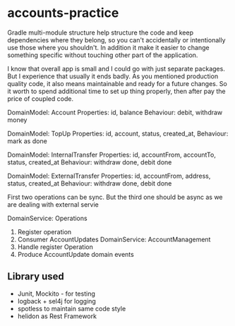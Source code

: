 # accounts-practice

Gradle multi-module structure help structure the code and keep dependencies where they belong,
so you can't accidentally or intentionally use those where you shouldn't.
In addition it make it easier to change something specific without touching other part of the application.

I know that overall app is small and I could go with just separate packages.
But I experience that usually it ends badly.
As you mentioned production quality code, it also means maintainable and ready for a future changes.
So it worth to spend additional time to set up thing properly, then after pay the price of coupled code.

DomainModel: Account
Properties: id, balance
Behaviour: debit, withdraw money

DomainModel: TopUp
Properties: id, account, status, created_at,
Behaviour: mark as done

DomainModel: InternalTransfer
Properties: id, accountFrom, accountTo, status, created_at
Behaviour: withdraw done, debit done

DomainModel: ExternalTransfer
Properties: id, accountFrom, address, status, created_at
Behaviour: withdraw done, debit done

First two operations can be sync. But the third one should be async as we are dealing with external servie

DomainService: Operations
1. Register operation
2. Consumer AccountUpdates
DomainService: AccountManagement
1. Handle register Operation
2. Produce AccountUpdate domain events


## Library used
- Junit, Mockito - for testing
- logback + sel4j for logging
- spotless to maintain same code style
- helidon as Rest Framework
